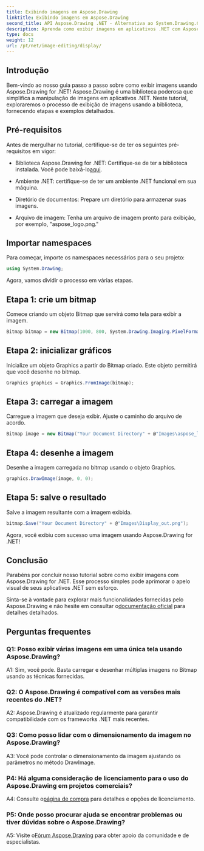 ```yaml
---
title: Exibindo imagens em Aspose.Drawing
linktitle: Exibindo imagens em Aspose.Drawing
second_title: API Aspose.Drawing .NET - Alternativa ao System.Drawing.Common
description: Aprenda como exibir imagens em aplicativos .NET com Aspose.Drawing. Siga nosso tutorial para etapas fáceis e aprimore seu conteúdo visual.
type: docs
weight: 12
url: /pt/net/image-editing/display/
---
```

## Introdução

Bem-vindo ao nosso guia passo a passo sobre como exibir imagens usando Aspose.Drawing for .NET! Aspose.Drawing é uma biblioteca poderosa que simplifica a manipulação de imagens em aplicativos .NET. Neste tutorial, exploraremos o processo de exibição de imagens usando a biblioteca, fornecendo etapas e exemplos detalhados.

## Pré-requisitos

Antes de mergulhar no tutorial, certifique-se de ter os seguintes pré-requisitos em vigor:

-  Biblioteca Aspose.Drawing for .NET: Certifique-se de ter a biblioteca instalada. Você pode baixá-lo[aqui](https://releases.aspose.com/drawing/net/).

- Ambiente .NET: certifique-se de ter um ambiente .NET funcional em sua máquina.

- Diretório de documentos: Prepare um diretório para armazenar suas imagens.

- Arquivo de imagem: Tenha um arquivo de imagem pronto para exibição, por exemplo, "aspose_logo.png."

## Importar namespaces

Para começar, importe os namespaces necessários para o seu projeto:

```csharp
using System.Drawing;
```

Agora, vamos dividir o processo em várias etapas.

## Etapa 1: crie um bitmap

Comece criando um objeto Bitmap que servirá como tela para exibir a imagem.

```csharp
Bitmap bitmap = new Bitmap(1000, 800, System.Drawing.Imaging.PixelFormat.Format32bppPArgb);
```

## Etapa 2: inicializar gráficos

Inicialize um objeto Graphics a partir do Bitmap criado. Este objeto permitirá que você desenhe no bitmap.

```csharp
Graphics graphics = Graphics.FromImage(bitmap);
```

## Etapa 3: carregar a imagem

Carregue a imagem que deseja exibir. Ajuste o caminho do arquivo de acordo.

```csharp
Bitmap image = new Bitmap("Your Document Directory" + @"Images\aspose_logo.png");
```

## Etapa 4: desenhe a imagem

Desenhe a imagem carregada no bitmap usando o objeto Graphics.

```csharp
graphics.DrawImage(image, 0, 0);
```

## Etapa 5: salve o resultado

Salve a imagem resultante com a imagem exibida.

```csharp
bitmap.Save("Your Document Directory" + @"Images\Display_out.png");
```

Agora, você exibiu com sucesso uma imagem usando Aspose.Drawing for .NET!

## Conclusão

Parabéns por concluir nosso tutorial sobre como exibir imagens com Aspose.Drawing for .NET. Esse processo simples pode aprimorar o apelo visual de seus aplicativos .NET sem esforço.

Sinta-se à vontade para explorar mais funcionalidades fornecidas pelo Aspose.Drawing e não hesite em consultar o[documentação oficial](https://reference.aspose.com/drawing/net/) para detalhes detalhados.

## Perguntas frequentes

### Q1: Posso exibir várias imagens em uma única tela usando Aspose.Drawing?

A1: Sim, você pode. Basta carregar e desenhar múltiplas imagens no Bitmap usando as técnicas fornecidas.

### Q2: O Aspose.Drawing é compatível com as versões mais recentes do .NET?

A2: Aspose.Drawing é atualizado regularmente para garantir compatibilidade com os frameworks .NET mais recentes.

### Q3: Como posso lidar com o dimensionamento da imagem no Aspose.Drawing?

A3: Você pode controlar o dimensionamento da imagem ajustando os parâmetros no método DrawImage.

### P4: Há alguma consideração de licenciamento para o uso do Aspose.Drawing em projetos comerciais?

A4: Consulte o[página de compra](https://purchase.aspose.com/buy) para detalhes e opções de licenciamento.

### P5: Onde posso procurar ajuda se encontrar problemas ou tiver dúvidas sobre o Aspose.Drawing?

 A5: Visite o[Fórum Aspose.Drawing](https://forum.aspose.com/c/diagram/17) para obter apoio da comunidade e de especialistas.